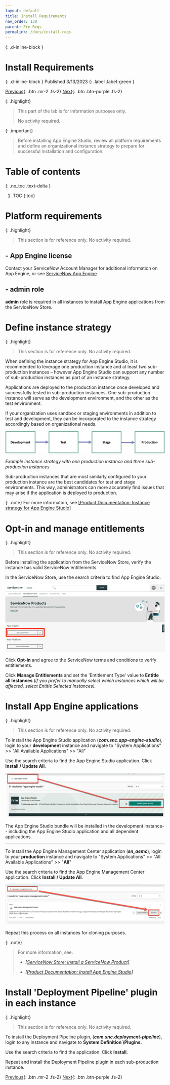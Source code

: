 ```yaml
---
layout: default
title: Install Requirements
nav_order: 130
parent: Pre-Reqs
permalink: /docs/install-reqs
---
```


{: .d-inline-block }
# Install Requirements
{: .d-inline-block }
Published 3/13/2023
{: .label .label-green }

[Previous][PREV]{: .btn .mr-2 .fs-2}
[Next][NEXT]{: .btn .btn-purple .fs-2}

{: .highlight}
> This part of the lab is for information purposes only. 
>
> No activity required.

{: .important}
> Before installing App Engine Studio, review all platform requirements and define an organizational instance strategy to prepare for successful installation and configuration.

# Table of contents
{: .no_toc .text-delta }

1. TOC
{:toc}

# Platform requirements

{: .highlight}
> This section is for reference only. No activity required. 
 
## - App Engine license
Contact your ServiceNow Account Manager for additional information on App Engine, or see [ServiceNow App Engine](https://www.servicenow.com/products/now-platform-app-engine.html)

## - **admin** role
**admin** role is required in all instances to install App Engine applications from the ServiceNow Store.

# Define instance strategy

{: .highlight}
> This section is for reference only. No activity required. 

When defining the instance strategy for App Engine Studio, it is recommended to leverage one production instance and at least two sub-production instances – however App Engine Studio can support any number of sub-production instances as part of an instance strategy.

Applications are deployed to the production instance once developed and successfully tested in sub-production instances. One sub-production instance will serve as the development environment, and the other as the test environment.

If your organization uses sandbox or staging environments in addition to test and development, they can be incorporated to the instance strategy accordingly based on organizational needs.

![](../assets/images/2023-03-03-15-28-00.png)

*Example instance strategy with one production instance and three sub-production instances*

Sub-production instances that are most similarly configured to your production instance are the best candidates for test and stage environments. This way, administrators can more accurately find issues that may arise if the application is deployed to production.

{: .note}
For more information, see [[Product Documentation: Instance strategy for App Engine Studio]](https://docs.servicenow.com/csh?topicname=aes-instance-strategy.html)

# Opt-in and manage entitlements

{: .highlight}
> This section is for reference only. No activity required. 

Before installing the application from the ServiceNow Store, verify the instance has valid ServiceNow entitlements.

In the ServiceNow Store, use the search criteria to find App Engine Studio.

![](../assets/images/2023-03-03-15-31-33.png)
 
Click **Opt-in** and agree to the ServiceNow terms and conditions to verify entitlements.

Click **Manage Entitlements** and set the 'Entitlement Type' value to **Entitle all Instances** (*if you prefer to manually select which instances which will be affected, select Entitle Selected Instances).*

# Install App Engine applications

{: .highlight}
> This section is for reference only. No activity required. 

To install the App Engine Studio application (***com.snc.app-engine-studio***), login to your **development** instance and navigate to "System Applications" >> "All Available Applications" >> "All"

Use the search criteria to find the App Engine Studio application. Click **Install / Update All**.

![](../assets/images/2023-03-03-15-31-55.png)

The App Engine Studio bundle will be installed in the development instance-- including the App Engine Studio application and all dependent applications.

---

To install the App Engine Management Center application (***sn_aemc***), login to your **production** instance and navigate to "System Applications" >> "All Available Applications" >> "**All**"

Use the search criteria to find the App Engine Management Center application. Click **Install / Update All**.

![](../assets/images/2023-03-03-15-36-59.png)

Repeat this process on all instances for cloning purposes.

{: .note}
> For more information, see:
> 
> -   [*[ServiceNow Store: Install a ServiceNow Product]*](https://store.servicenow.com/%24appstore.do%23!/store/help?article=KB0030186)
> 
> -   [*[Product Documentation: Install App Engine Studio]*](https://docs.servicenow.com/csh?topicname=install-aes.html)
> 

# Install 'Deployment Pipeline' plugin in each instance

{: .highlight}
> This section is for reference only. No activity required. 

To install the Deployment Pipeline plugin, (***com.snc.deployment-pipeline***), login to any instance and navigate to **System Definition \Plugins.**

Use the search criteria to find the application. Click **Install**.

Repeat and install the Deployment Pipeline plugin in each sub-production instance.

[Previous][PREV]{: .btn .mr-2 .fs-2}
[Next][NEXT]{: .btn .btn-purple .fs-2}

[PREV]: /lab_aemc/docs/personas-and-roles
[NEXT]: /lab_aemc/docs/configure-aes